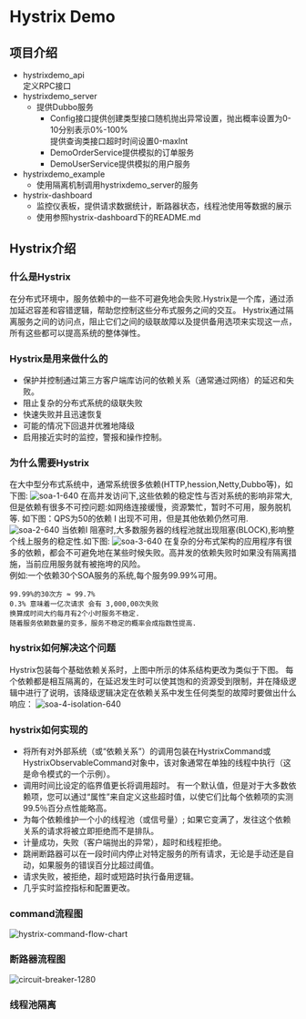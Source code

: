 # Hystrix Demo

## 项目介绍
* hystrixdemo_api  
  定义RPC接口
* hystrixdemo_server  
  * 提供Dubbo服务
    * Config接口提供创建类型接口随机抛出异常设置，抛出概率设置为0-10分别表示0%-100%  
      提供查询类接口超时时间设置0-maxInt
    * DemoOrderService提供模拟的订单服务
    * DemoUserService提供模拟的用户服务
* hystrixdemo_example
  * 使用隔离机制调用hystrixdemo_server的服务
* hystrix-dashboard  
  * 监控仪表板，提供请求数据统计，断路器状态，线程池使用等数据的展示
  * 使用参照hystrix-dashboard下的README.md
  
## Hystrix介绍
### 什么是Hystrix
在分布式环境中，服务依赖中的一些不可避免地会失败.Hystrix是一个库，通过添加延迟容差和容错逻辑，帮助您控制这些分布式服务之间的交互。 Hystrix通过隔离服务之间的访问点，阻止它们之间的级联故障以及提供备用选项来实现这一点，所有这些都可以提高系统的整体弹性。
### Hystrix是用来做什么的
* 保护并控制通过第三方客户端库访问的依赖关系（通常通过网络）的延迟和失败。
* 阻止复杂的分布式系统的级联失败
* 快速失败并且迅速恢复
* 可能的情况下回退并优雅地降级
* 启用接近实时的监控，警报和操作控制。
### 为什么需要Hystrix
在大中型分布式系统中，通常系统很多依赖(HTTP,hession,Netty,Dubbo等)，如下图:
![soa-1-640](https://raw.githubusercontent.com/LiaoYiWei/hystrix_demo/master/doc/soa-1-640.png)
在高并发访问下,这些依赖的稳定性与否对系统的影响非常大,但是依赖有很多不可控问题:如网络连接缓慢，资源繁忙，暂时不可用，服务脱机等.
如下图：QPS为50的依赖 I 出现不可用，但是其他依赖仍然可用.
![soa-2-640](https://raw.githubusercontent.com/LiaoYiWei/hystrix_demo/master/doc/soa-2-640.png)
当依赖I 阻塞时,大多数服务器的线程池就出现阻塞(BLOCK),影响整个线上服务的稳定性.如下图:
![soa-3-640](https://raw.githubusercontent.com/LiaoYiWei/hystrix_demo/master/doc/soa-3-640.png)
在复杂的分布式架构的应用程序有很多的依赖，都会不可避免地在某些时候失败。高并发的依赖失败时如果没有隔离措施，当前应用服务就有被拖垮的风险。  
例如:一个依赖30个SOA服务的系统,每个服务99.99%可用。
```  
99.99%的30次方 ≈ 99.7%  
0.3% 意味着一亿次请求 会有 3,000,00次失败  
换算成时间大约每月有2个小时服务不稳定.  
随着服务依赖数量的变多，服务不稳定的概率会成指数性提高.  
```
### hystrix如何解决这个问题
Hystrix包装每个基础依赖关系时，上图中所示的体系结构更改为类似于下图。 每个依赖都是相互隔离的，在延迟发生时可以使其饱和的资源受到限制，并在降级逻辑中进行了说明，该降级逻辑决定在依赖关系中发生任何类型的故障时要做出什么响应：
![soa-4-isolation-640](https://raw.githubusercontent.com/LiaoYiWei/hystrix_demo/master/doc/soa-4-isolation-640.png)

### hystrix如何实现的
* 将所有对外部系统（或“依赖关系”）的调用包装在HystrixCommand或HystrixObservableCommand对象中，该对象通常在单独的线程中执行（这是命令模式的一个示例）。
* 调用时间比设定的临界值更长将调用超时。 有一个默认值，但是对于大多数依赖项，您可以通过“属性”来自定义这些超时值，以使它们比每个依赖项的实测99.5％百分点性能略高。
* 为每个依赖维护一个小的线程池（或信号量）; 如果它变满了，发往这个依赖关系的请求将被立即拒绝而不是排队。
* 计量成功，失败（客户端抛出的异常），超时和线程拒绝。
* 跳闸断路器可以在一段时间内停止对特定服务的所有请求，无论是手动还是自动，如果服务的错误百分比超过阈值。
* 请求失败，被拒绝，超时或短路时执行备用逻辑。
* 几乎实时监控指标和配置更改。

### command流程图
![hystrix-command-flow-chart](https://raw.githubusercontent.com/LiaoYiWei/hystrix_demo/master/doc/hystrix-command-flow-chart.png)

### 断路器流程图
![circuit-breaker-1280](https://raw.githubusercontent.com/LiaoYiWei/hystrix_demo/master/doc/circuit-breaker-1280.png)

### 线程池隔离
 
















  
  

      
    
  
  
